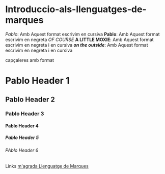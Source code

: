 # Introduccio-als-llenguatges-de-marques

_Pablo_: Amb Aquest format escrivim en cursiva
**Pablo**: Amb Aquest format escrivim en negreta
_OF COURSE_ **A LITTLE MOXIE**:  Amb Aquest format escrivim en negreta i en cursiva
**_on the outside_**:  Amb Aquest format escrivim en negreta i en cursiva

capçaleres amb format
# Pablo   Header 1  
## Pablo  Header 2
### Pablo  Header 3
#### Pablo Header 4
##### Pablo Header 5
###### PAblo Header 6

Links
[m'agrada Llenguatge de Marques](www.markdowntutorial.com)

